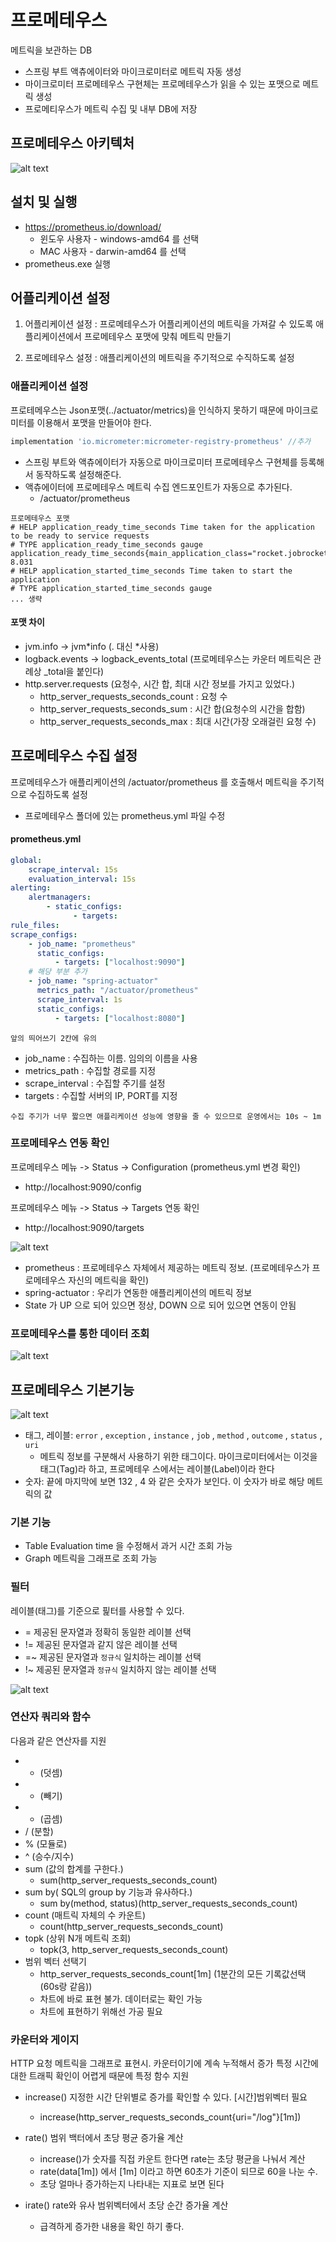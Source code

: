 # 프로메테우스

메트릭을 보관하는 DB

-   스프링 부트 액츄에이터와 마이크로미터로 메트릭 자동 생성
-   마이크로미터 프로메테우스 구현체는 프로메테우스가 읽을 수 있는 포맷으로 메트릭 생성
-   프로메티우스가 메트릭 수집 및 내부 DB에 저장

## 프로메테우스 아키텍처

![alt text](./프로메테우스이미지/프로메테우스아키텍처.png)

## 설치 및 실행

-   https://prometheus.io/download/
    -   윈도우 사용자 - windows-amd64 를 선택
    -   MAC 사용자 - darwin-amd64 를 선택
-   prometheus.exe 실행

## 어플리케이션 설정

1. 어플리케이션 설정 : 프로메테우스가 어플리케이션의 메트릭을 가져갈 수 있도록 애플리케이션에서 프로메테우스 포맷에 맞춰 메트릭 만들기

2. 프로메테우스 설정 : 애플리케이션의 메트릭을 주기적으로 수직하도록 설정

### 애플리케이션 설정

프로테메우스는 Json포맷(../actuator/metrics)을 인식하지 못하기 때문에 마이크로미터를 이용해서 포맷을 만들어야 한다.

```gradle
implementation 'io.micrometer:micrometer-registry-prometheus' //추가
```

-   스프링 부트와 액츄에이터가 자동으로 마이크로미터 프로메테우스 구현체를 등록해서 동작하도록 설정해준다.
-   액츄에이터에 프로메테우스 메트릭 수집 엔드포인트가 자동으로 추가된다.
    -   /actuator/prometheus

```
프로메테우스 포맷
# HELP application_ready_time_seconds Time taken for the application to be ready to service requests
# TYPE application_ready_time_seconds gauge
application_ready_time_seconds{main_application_class="rocket.jobrocketbackend.JobRocketBackendApplication"} 8.031
# HELP application_started_time_seconds Time taken to start the application
# TYPE application_started_time_seconds gauge
... 생략
```

#### 포맷 차이

-   jvm.info -> jvm*info (. 대신 *사용)
-   logback.events -> logback_events_total (프로메테우스는 카운터 메트릭은 관례상 \_total을 붙인다)
-   http.server.requests (요청수, 시간 합, 최대 시간 정보를 가지고 있었다.)
    -   http_server_requests_seconds_count : 요청 수
    -   http_server_requests_seconds_sum : 시간 합(요청수의 시간을 합함)
    -   http_server_requests_seconds_max : 최대 시간(가장 오래걸린 요청 수)

## 프로메테우스 수집 설정

프로메테우스가 애플리케이션의 /actuator/prometheus 를 호출해서 메트릭을 주기적으로 수집하도록 설정

-   프로메테우스 폴더에 있는 prometheus.yml 파일 수정

#### prometheus.yml

```yml
global:
    scrape_interval: 15s
    evaluation_interval: 15s
alerting:
    alertmanagers:
        - static_configs:
              - targets:
rule_files:
scrape_configs:
    - job_name: "prometheus"
      static_configs:
          - targets: ["localhost:9090"]
    # 해당 부분 추가
    - job_name: "spring-actuator"
      metrics_path: "/actuator/prometheus"
      scrape_interval: 1s
      static_configs:
          - targets: ["localhost:8080"]
```

`앞의 띄어쓰기 2칸에 유의`

-   job_name : 수집하는 이름. 임의의 이름을 사용
-   metrics_path : 수집할 경로를 지정
-   scrape_interval : 수집할 주기를 설정
-   targets : 수집할 서버의 IP, PORT를 지정

`수집 주기가 너무 짧으면 애플리케이션 성능에 영향을 줄 수 있으므로 운영에서는 10s ~ 1m`

### 프로메테우스 연동 확인

프로메테우스 메뉴 -> Status -> Configuration (prometheus.yml 변경 확인)

-   http://localhost:9090/config

프로메테우스 메뉴 -> Status -> Targets 연동 확인

-   http://localhost:9090/targets

![alt text](./프로메테우스이미지/연동확인.png)

-   prometheus : 프로메테우스 자체에서 제공하는 메트릭 정보. (프로메테우스가 프로메테우스 자신의 메트릭을 확인)
-   spring-actuator : 우리가 연동한 애플리케이션의 메트릭 정보
-   State 가 UP 으로 되어 있으면 정상, DOWN 으로 되어 있으면 연동이 안됨

### 프로메테우스를 통한 데이터 조회

![alt text](./프로메테우스이미지/데이터조회.png)

## 프로메테우스 기본기능

![alt text](./프로메테우스이미지/기본기능.png)

-   태그, 레이블: `error` , `exception` , `instance` , `job` , `method` , `outcome` , `status` , `uri`
    -   메트릭 정보를 구분해서 사용하기 위한 태그이다. 마이크로미터에서는 이것을 태그(Tag)라 하고, 프로메테우 스에서는 레이블(Label)이라 한다
-   숫자: 끝에 마지막에 보면 132 , 4 와 같은 숫자가 보인다. 이 숫자가 바로 해당 메트릭의 값

### 기본 기능

-   Table Evaluation time 을 수정해서 과거 시간 조회 가능
-   Graph 메트릭을 그래프로 조회 가능

### 필터

레이블(태그)를 기준으로 핉터를 사용할 수 있다.

-   = 제공된 문자열과 정확히 동일한 레이블 선택
-   != 제공된 문자열과 같지 않은 레이블 선택
-   =~ 제공된 문자열과 `정규식` 일치하는 레이블 선택
-   !~ 제공된 문자열과 `정규식` 일치하지 않는 레이블 선택

![alt text](프로메테우스이미지/필터예시.png)

### 연산자 쿼리와 함수

다음과 같은 연산자를 지원

-   -   (덧셈)
-   -   (빼기)
-   -   (곱셈)
-   / (분할)
-   % (모듈로)
-   ^ (승수/지수)
-   sum (값의 합계를 구한다.)
    -   sum(http_server_requests_seconds_count)
-   sum by( SQL의 group by 기능과 유사하다.)
    -   sum by(method, status)(http_server_requests_seconds_count)
-   count (매트릭 자체의 수 카운트)
    -   count(http_server_requests_seconds_count)
-   topk (상위 N개 메트릭 조회)
    -   topk(3, http_server_requests_seconds_count)
-   범위 벡터 선택기
    -   http_server_requests_seconds_count[1m] (1분간의 모든 기록값선택 (60s랑 같음))
    -   차트에 바로 표현 불가. 데이터로는 확인 가능
    -   차트에 표현하기 위해선 가공 필요

### 카운터와 게이지

HTTP 요청 메트릭을 그래프로 표현시. 카운터이기에 계속 누적해서 증가 특정 시간에 대한 트래픽 확인이 어렵게 때문에 특정 함수 지원

-   increase() 지정한 시간 단위별로 증가를 확인할 수 있다. [시간]범위벡터 필요

    -   increase(http_server_requests_seconds_count{uri="/log"}[1m])

-   rate() 범위 백터에서 초당 평균 증가율 계산

    -   increase()가 숫자를 직접 카운트 한다면 rate는 초당 평균을 나눠서 계산
    -   rate(data[1m]) 에서 [1m] 이라고 하면 60초가 기준이 되므로 60을 나눈 수.
    -   초당 얼마나 증가하는지 나타내는 지표로 보면 된다

-   irate() rate와 유사 범위벡터에서 초당 순간 증가율 계산
    -   급격하게 증가한 내용을 확인 하기 좋다.
